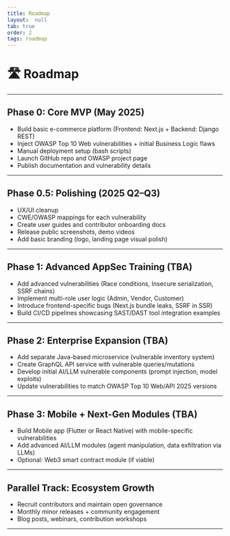 ```yaml
---
title: Roadmap
layout:  null
tab: true
order: 2
tags: roadmap
---
```

# 🛣️ Roadmap

---

## Phase 0: Core MVP (May 2025)
- Build basic e-commerce platform (Frontend: Next.js + Backend: Django REST)
- Inject OWASP Top 10 Web vulnerabilities + initial Business Logic flaws
- Manual deployment setup (bash scripts)
- Launch GitHub repo and OWASP project page
- Publish documentation and vulnerability details

---

## Phase 0.5: Polishing (2025 Q2–Q3)
- UX/UI cleanup
- CWE/OWASP mappings for each vulnerability
- Create user guides and contributor onboarding docs
- Release public screenshots, demo videos
- Add basic branding (logo, landing page visual polish)

---

## Phase 1: Advanced AppSec Training (TBA)
- Add advanced vulnerabilities (Race conditions, Insecure serialization, SSRF chains)
- Implement multi-role user logic (Admin, Vendor, Customer)
- Introduce frontend-specific bugs (Next.js bundle leaks, SSRF in SSR)
- Build CI/CD pipelines showcasing SAST/DAST tool integration examples

---

## Phase 2: Enterprise Expansion (TBA)
- Add separate Java-based microservice (vulnerable inventory system)
- Create GraphQL API service with vulnerable queries/mutations
- Develop initial AI/LLM vulnerable components (prompt injection, model exploits)
- Update vulnerabilities to match OWASP Top 10 Web/API 2025 versions

---

## Phase 3: Mobile + Next-Gen Modules (TBA)
- Build Mobile app (Flutter or React Native) with mobile-specific vulnerabilities
- Add advanced AI/LLM modules (agent manipulation, data exfiltration via LLMs)
- Optional: Web3 smart contract module (if viable)

---

## Parallel Track: Ecosystem Growth
- Recruit contributors and maintain open governance
- Monthly minor releases + community engagement
- Blog posts, webinars, contribution workshops
<!-- - Explore CTF mode (challenge-based mode on top of core lab) -->

---